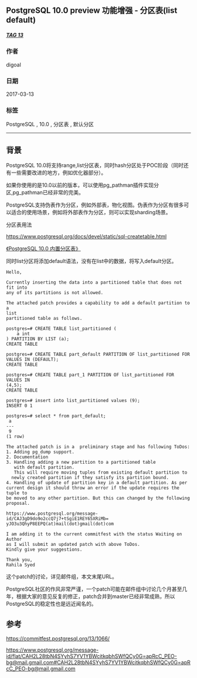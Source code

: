 ## PostgreSQL 10.0 preview 功能增强 - 分区表(list default)    
##### [TAG 13](../class/13.md)
                                                                    
### 作者                                                                                                                 
digoal                                                               
                                                                      
### 日期                                                                 
2017-03-13                                                                
                                                                  
### 标签                                                               
PostgreSQL , 10.0 , 分区表 , 默认分区         
                                                                    
----                                                              
                                                                       
## 背景                                             
PostgreSQL 10.0将支持range,list分区表，同时hash分区处于POC阶段（同时还有一些需要改进的地方，例如优化器部分）。    
    
如果你使用的是10.0以前的版本，可以使用pg_pathman插件实现分区,pg_pathman已经非常的完美。    
    
PostgreSQL支持伪表作为分区，例如外部表，物化视图。伪表作为分区有很多可以适合的使用场景，例如将外部表作为分区，则可以实现sharding场景。    
    
分区表用法    
    
https://www.postgresql.org/docs/devel/static/sql-createtable.html    
    
[《PostgreSQL 10.0 内置分区表》](../201612/20161215_01.md)    
  
同时list分区将添加default语法，没有在list中的数据，将写入default分区。  
    
```    
Hello,  
  
Currently inserting the data into a partitioned table that does not fit into  
any of its partitions is not allowed.  
  
The attached patch provides a capability to add a default partition to a  
list  
partitioned table as follows.  
  
postgres=# CREATE TABLE list_partitioned (  
    a int  
) PARTITION BY LIST (a);  
CREATE TABLE  
  
postgres=# CREATE TABLE part_default PARTITION OF list_partitioned FOR  
VALUES IN (DEFAULT);  
CREATE TABLE  
  
postgres=# CREATE TABLE part_1 PARTITION OF list_partitioned FOR VALUES IN  
(4,5);  
CREATE TABLE  
  
postgres=# insert into list_partitioned values (9);  
INSERT 0 1  
  
postgres=# select * from part_default;  
 a  
---  
 9  
(1 row)  
  
The attached patch is in a  preliminary stage and has following ToDos:  
1. Adding pg_dump support.  
2. Documentation  
3. Handling adding a new partition to a partitioned table  
   with default partition.  
   This will require moving tuples from existing default partition to  
  newly created partition if they satisfy its partition bound.  
4. Handling of update of partition key in a default partition. As per  
current design it should throw an error if the update requires the tuple to  
be moved to any other partition. But this can changed by the following  
proposal.  
  
https://www.postgresql.org/message-id/CAJ3gD9do9o2ccQ7j7+tSgiE1REY65XRiMb=  
yJO3u3QhyP8EEPQ(at)mail(dot)gmail(dot)com  
  
I am adding it to the current commitfest with the status Waiting on Author  
as I will submit an updated patch with above ToDos.  
Kindly give your suggestions.  
  
Thank you,  
Rahila Syed  
```    
  
这个patch的讨论，详见邮件组，本文末尾URL。  
  
PostgreSQL社区的作风非常严谨，一个patch可能在邮件组中讨论几个月甚至几年，根据大家的意见反复的修正，patch合并到master已经非常成熟，所以PostgreSQL的稳定性也是远近闻名的。  
          
## 参考                    
https://commitfest.postgresql.org/13/1066/  
  
https://www.postgresql.org/message-id/flat/CAH2L28tbN4SYyhS7YV1YBWcitkqbhSWfQCy0G=apRcC_PEO-bg@mail.gmail.com#CAH2L28tbN4SYyhS7YV1YBWcitkqbhSWfQCy0G=apRcC_PEO-bg@mail.gmail.com  
